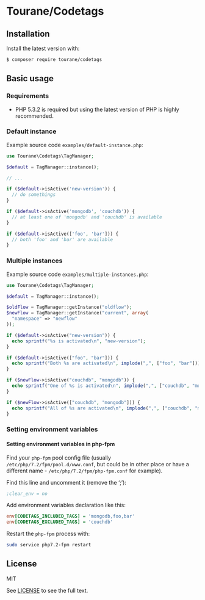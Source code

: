 # Tourane/Codetags

## Installation

Install the latest version with:

```bash
$ composer require tourane/codetags
```

## Basic usage

### Requirements

* PHP 5.3.2 is required but using the latest version of PHP is highly recommended.

### Default instance

Example source code `examples/default-instance.php`:

```php
use Tourane\Codetags\TagManager;

$default = TagManager::instance();

// ...

if ($default->isActive('new-version')) {
  // do somethings
}

if ($default->isActive('mongodb', 'couchdb')) {
  // at least one of 'mongodb' and 'couchdb' is available
}

if ($default->isActive(['foo', 'bar'])) {
  // both 'foo' and 'bar' are available
}
```

### Multiple instances

Example source code `examples/multiple-instances.php`:

```php
use Tourane\Codetags\TagManager;

$default = TagManager::instance();

$oldFlow = TagManager::getInstance("oldflow");
$newFlow = TagManager::getInstance("current", array(
  "namespace" => "newflow"
));

if ($default->isActive("new-version")) {
  echo sprintf("%s is activated\n", "new-version");
}

if ($default->isActive(["foo", "bar"])) {
  echo sprintf("Both %s are activated\n", implode(",", ["foo", "bar"]));
}

if ($newFlow->isActive("couchdb", "mongodb")) {
  echo sprintf("One of %s is activated\n", implode(",", ["couchdb", "mongodb"]));
}

if ($newFlow->isActive(["couchdb", "mongodb"])) {
  echo sprintf("All of %s are activated\n", implode(",", ["couchdb", "mongodb"]));
}
```

### Setting environment variables

#### Setting environment variables in php-fpm

Find your `php-fpm` pool config file (usually `/etc/php/7.2/fpm/pool.d/www.conf`, but could be in other place or have a different name - `/etc/php/7.2/fpm/php-fpm.conf` for example).

Find this line and uncomment it (remove the ‘;’):

```ini
;clear_env = no
```

Add environment variables declaration like this:

```ini
env[CODETAGS_INCLUDED_TAGS] = 'mongodb,foo,bar'
env[CODETAGS_EXCLUDED_TAGS] = 'couchdb'
```

Restart the `php-fpm` process with:

```bash
sudo service php7.2-fpm restart
```

## License

MIT

See [LICENSE](LICENSE) to see the full text.
